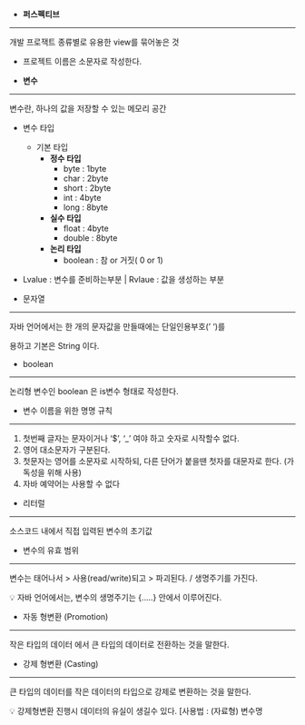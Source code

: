 
- **퍼스펙티브**

---

  개발 프로잭트 종류별로 유용한 view를 묶어놓은 것

- 프로젝트 이름은 소문자로 작성한다.

- **변수**

---

  변수란, 하나의 값을 저장할 수 있는 메모리 공간

- 변수 타입
    - 기본 타입
        - **정수 타입**
            - byte : 1byte
            - char : 2byte
            - short : 2byte
            - int : 4byte
            - long : 8byte
        - **실수 타입**
            - float : 4byte
            - double : 8byte
        - **논리 타입**
            - boolean : 참 or 거짓( 0 or 1)

- Lvalue : 변수를 준비하는부분 |  Rvlaue : 값을 생성하는 부분

- 문자열

---

  자바 언어에서는 한 개의 문자값을 만들때에는 단일인용부호(’ ‘)를 

  용하고 기본은 String 이다.

- boolean

---

  논리형 변수인 boolean 은 is변수 형태로 작성한다. 

- 변수 이름을 위한 명명 규칙

---

1. 첫번째 글자는 문자이거나 ‘$’, ‘_’ 여야 하고 숫자로 시작할수 없다.
2. 영어 대소문자가 구분된다.
3. 첫문자는 영어를 소문자로 시작하되, 다른 단어가 붙을땐 첫자를   대문자로 한다.  (가독성을 위해 사용)
4. 자바 예약어는 사용할 수 없다

- 리터럴

---

  소스코드 내에서 직접 입력된 변수의 초기값

- 변수의 유효 범위

---

  변수는 태어나서 > 사용(read/write)되고 > 파괴된다.   / 생명주기를  가진다.

<aside>
💡 자바 언어에서는, 변수의 생명주기는 {.....} 안에서 이루어진다.

</aside>

- 자동 형변환 (Promotion)

---

  작은 타입의 데이터 에서 큰 타입의 데이터로 전환하는 것을 말한다.

- 강제 형변환 (Casting)

---

  큰 타입의 데이터를 작은 데이터의 타입으로 강제로 변환하는 것을 말한다. 

<aside>
💡 강제형변환 진행시 데이터의 유실이 생길수 있다.                                                                       [사용법 : (자료형) 변수명

</aside>

